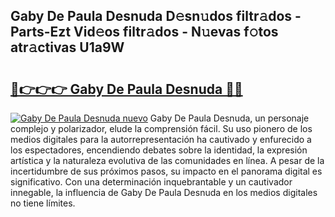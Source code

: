## Gaby De Paula Desnuda D𝚎sn𝚞dos filtr𝚊dos - Parts-Ezt Vid𝚎os filtr𝚊dos - N𝚞evas f𝚘tos atr𝚊ctivas U1a9W

# <h2><a href="http://mbdtrg.tromn.icu/?c=Gaby+De+Paula+Desnuda">🔗👉👉👉 Gaby De Paula Desnuda 🔗🔗</a></h2>

[![Gaby De Paula Desnuda nuevo](https://i.imgur.com/pEAQMta.gif)](http://mbdtrg.tromn.icu/?c=Gaby+De+Paula+Desnuda)
Gaby De Paula Desnuda, un personaje complejo y polarizador, elude la comprensión fácil. Su uso pionero de los medios digitales para la autorrepresentación ha cautivado y enfurecido a los espectadores, encendiendo debates sobre la identidad, la expresión artística y la naturaleza evolutiva de las comunidades en línea. A pesar de la incertidumbre de sus próximos pasos, su impacto en el panorama digital es significativo. Con una determinación inquebrantable y un cautivador innegable, la influencia de Gaby De Paula Desnuda en los medios digitales no tiene límites.
